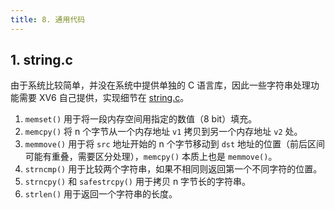 ```yaml
---
title: 8. 通用代码
---
```


## 1. string.c

由于系统比较简单，并没在系统中提供单独的 C 语言库，因此一些字符串处理功能需要 XV6 自己提供，实现细节在 [string.c](https://github.com/professordeng/xv6-expansion/blob/master/string.c)。

1. `memset()` 用于将一段内存空间用指定的数值（8 bit）填充。
2. `memcpy()` 将 n 个字节从一个内存地址 `v1` 拷贝到另一个内存地址 `v2` 处。
3. `memmove()` 用于将 `src` 地址开始的 n 个字节移动到 `dst` 地址的位置（前后区间可能有重叠，需要区分处理），`memcpy()` 本质上也是 `memmove()`。
4. `strncmp()` 用于比较两个字符串，如果不相同则返回第一个不同字符的位置。
5. `strncpy()` 和 `safestrcpy()` 用于拷贝 n 字节长的字符串。
6. `strlen()` 用于返回一个字符串的长度。 